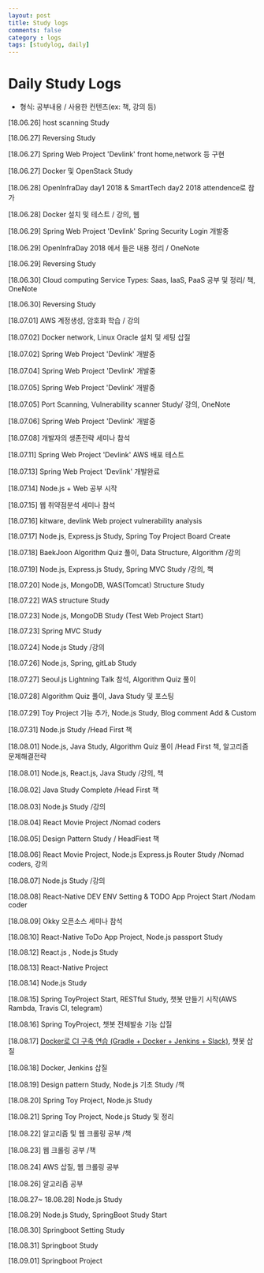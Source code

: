 ```yaml
---
layout: post
title: Study logs
comments: false
category : logs
tags: [studylog, daily]
---
```

# Daily Study Logs
* 형식: 공부내용 / 사용한 컨텐츠(ex: 책, 강의 등)

[18.06.26] host scanning Study

[18.06.27] Reversing Study

[18.06.27] Spring Web Project 'Devlink' front home,network 등 구현

[18.06.27] Docker 및 OpenStack Study 

[18.06.28] OpenInfraDay day1 2018 & SmartTech day2 2018 attendence로 참가

[18.06.28] Docker 설치 및 테스트 / 강의, 웹

[18.06.29] Spring Web Project 'Devlink' Spring Security Login 개발중

[18.06.29] OpenInfraDay 2018 에서 들은 내용 정리 / OneNote

[18.06.29] Reversing Study

[18.06.30] Cloud computing Service Types: Saas, IaaS, PaaS 공부 및 정리/ 책, OneNote

[18.06.30] Reversing Study

[18.07.01] AWS 계정생성, 암호화 학습 / 강의

[18.07.02] Docker network, Linux Oracle 설치 및 세팅 삽질

[18.07.02] Spring Web Project 'Devlink' 개발중

[18.07.04] Spring Web Project 'Devlink' 개발중

[18.07.05] Spring Web Project 'Devlink' 개발중

[18.07.05] Port Scanning, Vulnerability scanner Study/ 강의, OneNote

[18.07.06] Spring Web Project 'Devlink' 개발중

[18.07.08] 개발자의 생존전략 세미나 참석

[18.07.11] Spring Web Project 'Devlink' AWS 배포 테스트

[18.07.13] Spring Web Project 'Devlink' 개발완료

[18.07.14] Node.js + Web 공부 시작

[18.07.15] 웹 취약점분석 세미나 참석

[18.07.16] kitware, devlink Web project vulnerability analysis 

[18.07.17] Node.js, Express.js Study, Spring Toy Project Board Create

[18.07.18] BaekJoon Algorithm Quiz 풀이, Data Structure, Algorithm /강의

[18.07.19] Node.js, Express.js Study, Spring MVC Study /강의, 책

[18.07.20] Node.js, MongoDB, WAS(Tomcat) Structure Study

[18.07.22] WAS structure Study

[18.07.23] Node.js, MongoDB Study (Test Web Project Start)

[18.07.23] Spring MVC Study

[18.07.24] Node.js Study /강의

[18.07.26] Node.js, Spring, gitLab Study

[18.07.27] Seoul.js Lightning Talk 참석, Algorithm Quiz 풀이

[18.07.28] Algorithm Quiz 풀이, Java Study 및 포스팅

[18.07.29] Toy Project 기능 추가, Node.js Study, Blog comment Add & Custom

[18.07.31] Node.js Study /Head First 책

[18.08.01] Node.js, Java Study, Algorithm Quiz 풀이 /Head First 책, 알고리즘 문제해결전략

[18.08.01] Node.js, React.js, Java Study /강의, 책

[18.08.02] Java Study Complete /Head First 책

[18.08.03] Node.js Study /강의

[18.08.04] React Movie Project /Nomad coders

[18.08.05] Design Pattern Study / HeadFiest 책

[18.08.06] React Movie Project, Node.js Express.js Router Study /Nomad coders, 강의

[18.08.07] Node.js Study /강의

[18.08.08] React-Native DEV ENV Setting & TODO App Project Start /Nodam coder

[18.08.09] Okky 오픈소스 세미나 참석

[18.08.10] React-Native ToDo App Project, Node.js passport Study

[18.08.12] React.js , Node.js Study

[18.08.13] React-Native Project

[18.08.14] Node.js Study

[18.08.15] Spring ToyProject Start, RESTful Study, 챗봇 만들기 시작(AWS Rambda, Travis CI, telegram)

[18.08.16] Spring ToyProject, 챗봇 전체발송 기능 삽질

[18.08.17] [Docker로 CI 구축 연습 (Gradle + Docker + Jenkins + Slack)](https://github.com/sehajyang/Gradle-Jenkins-Test), 챗봇 삽질

[18.08.18] Docker, Jenkins 삽질

[18.08.19] Design pattern Study, Node.js 기초 Study /책

[18.08.20] Spring Toy Project, Node.js Study

[18.08.21] Spring Toy Project, Node.js Study 및 정리

[18.08.22] 알고리즘 및 웹 크롤링 공부 /책

[18.08.23] 웹 크롤링 공부 /책

[18.08.24] AWS 삽질, 웹 크롤링 공부

[18.08.26] 알고리즘 공부

[18.08.27~ 18.08.28] Node.js Study

[18.08.29] Node.js Study, SpringBoot Study Start

[18.08.30] Springboot Setting Study

[18.08.31] Springboot Study

[18.09.01] Springboot Project
